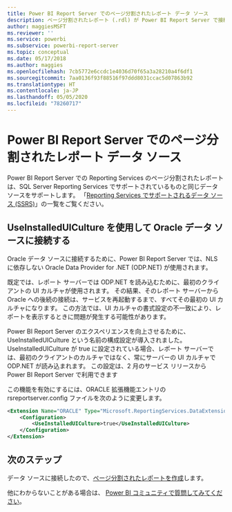 ```yaml
---
title: Power BI Report Server でのページ分割されたレポート データ ソース
description: ページ分割されたレポート (.rdl) が Power BI Report Server で接続できるデータ ソースについて説明します。
author: maggiesMSFT
ms.reviewer: ''
ms.service: powerbi
ms.subservice: powerbi-report-server
ms.topic: conceptual
ms.date: 05/17/2018
ms.author: maggies
ms.openlocfilehash: 7cb5772e6ccdc1e4036d70f65a3a28210a4f6df1
ms.sourcegitcommit: 7aa0136f93f88516f97ddd8031ccac5d07863b92
ms.translationtype: HT
ms.contentlocale: ja-JP
ms.lasthandoff: 05/05/2020
ms.locfileid: "78260717"
---
```

# <a name="paginated-report-data-sources--in-power-bi-report-server"></a>Power BI Report Server でのページ分割されたレポート データ ソース
Power BI Report Server での Reporting Services のページ分割されたレポートは、SQL Server Reporting Services でサポートされているものと同じデータ ソースをサポートします。 「[Reporting Services でサポートされるデータ ソース (SSRS)](https://docs.microsoft.com/sql/reporting-services/report-data/data-sources-supported-by-reporting-services-ssrs)」の一覧をご覧ください。

## <a name="connect-to-oracle-data-sources-with-useinstalleduiculture"></a>UseInstalledUICulture を使用して Oracle データ ソースに接続する

Oracle データ ソースに接続するために、Power BI Report Server では、NLS に依存しない Oracle Data Provider for .NET (ODP.NET) が使用されます。

既定では、レポート サーバーでは ODP.NET を読み込むために、最初のクライアントの UI カルチャが使用されます。  その結果、そのレポート サーバーから Oracle への後続の接続は、サービスを再起動するまで、すべてその最初の UI カルチャになります。  この方法では、UI カルチャの書式設定の不一致により、レポートを表示するときに問題が発生する可能性があります。

Power BI Report Server のエクスペリエンスを向上させるために、UseInstalledUICulture という名前の構成設定が導入されました。 UseInstalledUICulture が true に設定されている場合、レポート サーバーでは、最初のクライアントのカルチャではなく、常にサーバーの UI カルチャで ODP.NET が読み込まれます。
この設定は、2 月のサービス リリースから Power BI Report Server で利用できます

この機能を有効にするには、ORACLE 拡張機能エントリの rsreportserver.config ファイルを次のように変更します。
```xml
<Extension Name="ORACLE" Type="Microsoft.ReportingServices.DataExtensions.OracleClientConnectionWrapper,Microsoft.ReportingServices.DataExtensions">
    <Configuration>
        <UseInstalledUICulture>true</UseInstalledUICulture>
    </Configuration>
</Extension>
```

## <a name="next-steps"></a>次のステップ
データ ソースに接続したので、[ページ分割されたレポートを作成](quickstart-create-paginated-report.md)します。  


他にわからないことがある場合は、 [Power BI コミュニティで質問してみてください](https://community.powerbi.com/)。
